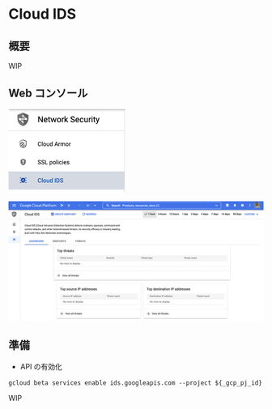 # Cloud IDS

## 概要

WIP

## Web コンソール

![](./img/01.png)

![](./img/02.png)

## 準備

+ API の有効化

```
gcloud beta services enable ids.googleapis.com --project ${_gcp_pj_id}
```

WIP
